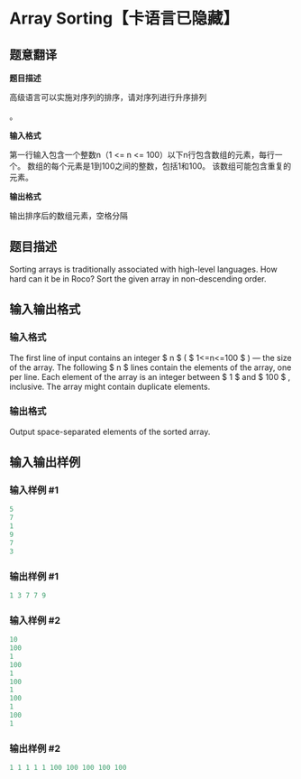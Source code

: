 # Array Sorting【卡语言已隐藏】

## 题意翻译

**题目描述**

高级语言可以实施对序列的排序，请对序列进行升序排列

。

**输入格式**

第一行输入包含一个整数n（1 <= n <= 100）以下n行包含数组的元素，每行一个。 数组的每个元素是1到100之间的整数，包括1和100。 该数组可能包含重复的元素。

**输出格式**

输出排序后的数组元素，空格分隔

## 题目描述

Sorting arrays is traditionally associated with high-level languages. How hard can it be in Roco? Sort the given array in non-descending order.

## 输入输出格式

### 输入格式

The first line of input contains an integer $ n $ ( $ 1<=n<=100 $ ) — the size of the array. The following $ n $ lines contain the elements of the array, one per line. Each element of the array is an integer between $ 1 $ and $ 100 $ , inclusive. The array might contain duplicate elements.

### 输出格式

Output space-separated elements of the sorted array.

## 输入输出样例

### 输入样例 #1

```cpp
5
7
1
9
7
3

```
### 输出样例 #1

```cpp
1 3 7 7 9 

```
### 输入样例 #2

```cpp
10
100
1
100
1
100
1
100
1
100
1

```
### 输出样例 #2

```cpp
1 1 1 1 1 100 100 100 100 100 

```
